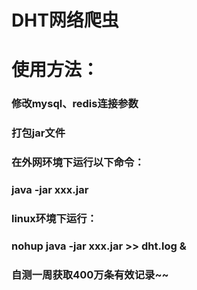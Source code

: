 # DHT网络爬虫

# 使用方法：

### 修改mysql、redis连接参数
### 打包jar文件
### 在外网环境下运行以下命令：
### java -jar xxx.jar
### linux环境下运行：
### nohup java -jar xxx.jar >> dht.log &

### 自测一周获取400万条有效记录~~

